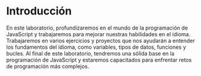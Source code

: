 # Introducción

En este laboratorio, profundizaremos en el mundo de la programación de JavaScript y trabajaremos para mejorar nuestras habilidades en el idioma. Trabajaremos en varios ejercicios y proyectos que nos ayudarán a entender los fundamentos del idioma, como variables, tipos de datos, funciones y bucles. Al final de este laboratorio, tendremos una sólida base en la programación de JavaScript y estaremos capacitados para enfrentar retos de programación más complejos.
